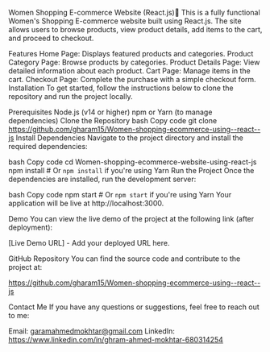 Women Shopping E-commerce Website (React.js)👗
This is a fully functional Women's Shopping E-commerce website built using React.js. The site allows users to browse products, view product details, add items to the cart, and proceed to checkout.

Features
Home Page: Displays featured products and categories.
Product Category Page: Browse products by categories.
Product Details Page: View detailed information about each product.
Cart Page: Manage items in the cart.
Checkout Page: Complete the purchase with a simple checkout form.
Installation
To get started, follow the instructions below to clone the repository and run the project locally.

Prerequisites
Node.js (v14 or higher)
npm or Yarn (to manage dependencies)
Clone the Repository
bash
Copy code
git clone https://github.com/gharam15/Women-shopping-ecommerce-using--react--js
Install Dependencies
Navigate to the project directory and install the required dependencies:

bash
Copy code
cd Women-shopping-ecommerce-website-using-react-js
npm install   # Or `npm install` if you're using Yarn
Run the Project
Once the dependencies are installed, run the development server:

bash
Copy code
npm start     # Or `npm start` if you're using Yarn
Your application will be live at http://localhost:3000.

Demo
You can view the live demo of the project at the following link (after deployment):

[Live Demo URL] - Add your deployed URL here.

GitHub Repository
You can find the source code and contribute to the project at:

https://github.com/gharam15/Women-shopping-ecommerce-using--react--js

Contact Me
If you have any questions or suggestions, feel free to reach out to me:

Email: garamahmedmokhtar@gmail.com
LinkedIn: https://www.linkedin.com/in/ghram-ahmed-mokhtar-680314254
